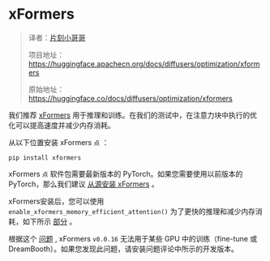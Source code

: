 # xFormers

> 译者：[片刻小哥哥](https://github.com/jiangzhonglian)
>
> 项目地址：<https://huggingface.apachecn.org/docs/diffusers/optimization/xformers>
>
> 原始地址：<https://huggingface.co/docs/diffusers/optimization/xformers>


我们推荐
 [xFormers](https://github.com/facebookresearch/xformers)
 用于推理和训练。在我们的测试中，在注意力块中执行的优化可以提高速度并减少内存消耗。


从以下位置安装 xFormers
 `点`
 ：



```
pip install xformers
```


xFormers
 `点`
 软件包需要最新版本的 PyTorch。如果您需要使用以前版本的 PyTorch，那么我们建议
 [从源安装 xFormers](https://github.com/facebookresearch/xformers#installing-xformers)
 。


xFormers安装后，您可以使用
 `enable_xformers_memory_efficient_attention()`
 为了更快的推理和减少内存消耗，如下所示
 [部分](内存#内存效率-注意力)
 。


根据这个
 [问题](https://github.com/huggingface/diffusers/issues/2234#issuecomment-1416931212)
 , xFormers
 `v0.0.16`
 无法用于某些 GPU 中的训练（fine-tune 或 DreamBooth）。如果您发现此问题，请安装问题评论中所示的开发版本。